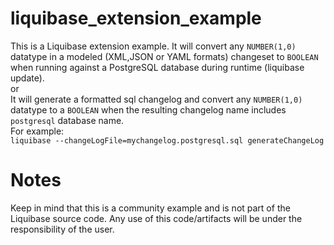 # liquibase_extension_example
This is a Liquibase extension example.
It will convert any `NUMBER(1,0)` datatype in a modeled (XML,JSON or YAML formats) changeset to `BOOLEAN` when running against a PostgreSQL database during runtime (liquibase update). </br>
or</br>
It will generate a formatted sql changelog and convert any `NUMBER(1,0)` datatype to a `BOOLEAN` when the resulting changelog name includes `postgresql` database name.</br>
For example:</br>
`liquibase --changeLogFile=mychangelog.postgresql.sql generateChangeLog`


# Notes
Keep in mind that this is a community example and is not part of the Liquibase source code.
Any use of this code/artifacts will be under the responsibility of the user.
